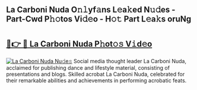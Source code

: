 ## La Carboni Nuda O𝚗𝚕yf𝚊ns L𝚎a𝚔ed N𝚞𝚍es - Part-Cwd P𝚑𝚘tos Vi𝚍𝚎o - H𝚘𝚝 Part L𝚎a𝚔s oruNg

# <h2><a href="http://kf1165b.oniu.top/?m=La+Carboni+Nuda">🔗👉 🔴 La Carboni Nuda P𝚑ot𝚘𝚜 V𝚒d𝚎o</a></h2>

[![La Carboni Nuda Nu𝚍e𝚜](https://i.imgur.com/0qMVB7G.gif)](http://kf1165b.oniu.top/?m=La+Carboni+Nuda)
Social media thought leader La Carboni Nuda, acclaimed for publishing dance and lifestyle material, consisting of presentations and blogs. Skilled acrobat La Carboni Nuda, celebrated for their remarkable abilities and achievements in performing acrobatic feats.  
